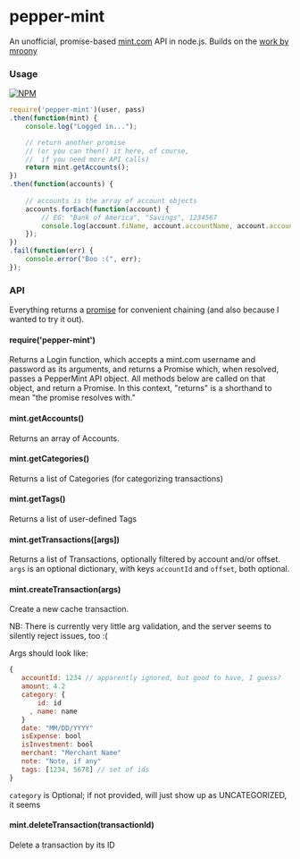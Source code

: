 pepper-mint
===========

An unofficial, promise-based [mint.com](https://www.mint.com) API in node.js.
Builds on the [work by mroony](https://github.com/mrooney/mintapi)


### Usage

[![NPM](https://nodei.co/npm/pepper-mint.png?mini=true)](https://nodei.co/npm/pepper-mint/)

```javascript
require('pepper-mint')(user, pass)
.then(function(mint) {
    console.log("Logged in...");

    // return another promise
    // (or you can then() it here, of course,
    //  if you need more API calls)
    return mint.getAccounts();
})
.then(function(accounts) {
    
    // accounts is the array of account objects
    accounts.forEach(function(account) {
        // EG: "Bank of America", "Savings", 1234567
        console.log(account.fiName, account.accountName, account.accountId);
    });
})
.fail(function(err) {
    console.error("Boo :(", err);
});
```

### API

Everything returns a [promise](https://github.com/kriskowal/q) for convenient
chaining (and also because I wanted to try it out).

#### require('pepper-mint')

Returns a Login function, which accepts a mint.com username and password
as its arguments, and returns a Promise which, when resolved, passes a
PepperMint API object. All methods below are called on that object, and
return a Promise. In this context, "returns" is a shorthand to mean
"the promise resolves with."

#### mint.getAccounts()

Returns an array of Accounts. 

#### mint.getCategories()

Returns a list of Categories (for categorizing transactions)

#### mint.getTags()

Returns a list of user-defined Tags

#### mint.getTransactions([args])

Returns a list of Transactions, optionally filtered by account and/or offset.
`args` is an optional dictionary, with keys `accountId` and `offset`, both
optional. 

#### mint.createTransaction(args)

Create a new cache transaction. 

NB: There is currently very little arg validation,
 and the server seems to silently reject issues, too :(

Args should look like: 

```javascript
{
   accountId: 1234 // apparently ignored, but good to have, I guess?
   amount: 4.2
   category: {
       id: id
     , name: name
   }
   date: "MM/DD/YYYY"
   isExpense: bool
   isInvestment: bool
   merchant: "Merchant Name"
   note: "Note, if any"
   tags: [1234, 5678] // set of ids
}
```

`category` is Optional; if not provided, will just show
 up as UNCATEGORIZED, it seems

#### mint.deleteTransaction(transactionId)

Delete a transaction by its ID
